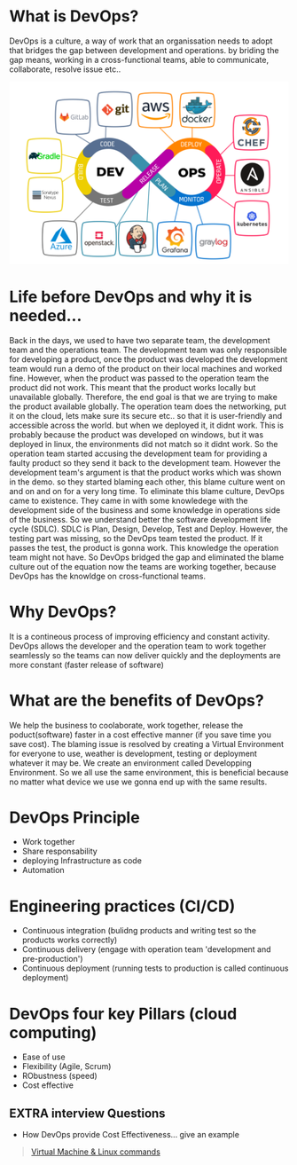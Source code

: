 # What is DevOps?
DevOps is a culture, a way of work that an organissation needs to adopt that bridges the gap between development and operations. by briding the gap means, working in a cross-functional teams, able to communicate, collaborate, resolve issue etc..

![](images/DevOps.jpeg)

# Life before DevOps and why it is needed...
Back in the days, we used to have two separate team, the development team and the operations team. The development team was only responsible for developing a product, once the product was developed the development team would run a demo of the product on their local machines and worked fine. However, when the product was passed to the operation team the product did not work. This meant that the product works locally but unavailable globally. Therefore, the end goal is that we are trying to make the product available globally. The operation team does the networking, put it on the cloud, lets make sure its secure etc.. so that it is user-friendly and accessible across the world. but when we deployed it, it didnt work. This is probably because the product was developed on windows, but it was deployed in linux, the environments did not match so it didnt work. So the operation team started accusing the development team for providing a faulty product so they send it back to the development team. However the development team's argument is that the product works which was shown in the demo. so they started blaming each other, this blame culture went on and on and on for a very long time. To eliminate this blame culture, DevOps came to existence. They came in with some knowledege with the development side of the business and some knowledge in operations side of the business. So we understand better the software development life cycle (SDLC). SDLC is Plan, Design, Develop, Test and Deploy. However, the testing part was missing, so the DevOps team tested the product. If it passes the test, the product is gonna work. This knowledge the operation team might not have. So DevOps bridged the gap and eliminated the blame culture out of the equation now the teams are working together, because DevOps has the knowldge on cross-functional teams.

# Why DevOps?
 It is a contineous process of improving efficiency and constant activity. DevOps allows the developer and the operation team to work together seamlessly so the teams can now deliver quickly and the deployments are more constant (faster release of software) 

# What are the benefits of DevOps?
 We help the business to coolaborate, work together, release the poduct(software) faster in a cost effective manner (if you save time you save cost). The blaming issue is resolved by creating a Virtual Environment for everyone to use, weather is development, testing or deployment whatever it may be. We create an environment called Developping Environment. So we all use the same environment, this is beneficial because no matter what device we use we gonna end up with the same results.

 # DevOps Principle
 - Work together
 - Share responsability
 - deploying Infrastructure as code
 - Automation

 # Engineering practices (CI/CD)
 - Continuous integration (bulidng products and writing test so the products works correctly)
 - Continuous delivery (engage with operation team 'development and pre-production')
 - Continuous deployment (running tests to production is called continuous deployment)

 # DevOps four key Pillars (cloud computing)
- Ease of use
- Flexibility (Agile, Scrum)
- RObustness (speed)
- Cost effective

## EXTRA interview Questions 
- How DevOps provide Cost Effectiveness... give an example


>[Virtual Machine & Linux commands](virtual_machine.md) 